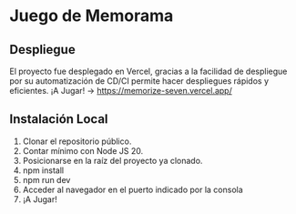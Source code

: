 # Juego de Memorama

## Despliegue
El proyecto fue desplegado en Vercel, gracias a la facilidad de despliegue por su automatización de CD/CI permite hacer despliegues rápidos y eficientes.
¡A Jugar! -> https://memorize-seven.vercel.app/

## Instalación Local
1. Clonar el repositorio público.
2. Contar mínimo con Node JS 20.
3. Posicionarse en la raíz del proyecto ya clonado.
4. npm install
5. npm run dev
6. Acceder al navegador en el puerto indicado por la consola
7. ¡A Jugar!
